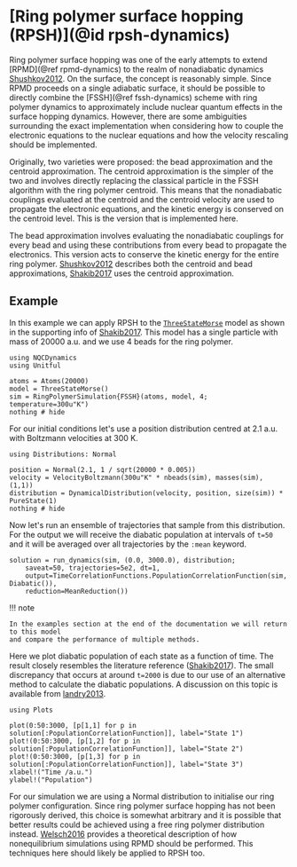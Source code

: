 # [Ring polymer surface hopping (RPSH)](@id rpsh-dynamics)

Ring polymer surface hopping was one of the early attempts to extend
[RPMD](@ref rpmd-dynamics) to
the realm of nonadiabatic dynamics [Shushkov2012](@cite).
On the surface, the concept is reasonably simple. Since RPMD proceeds on a single
adiabatic surface, it should be possible to directly combine the
[FSSH](@ref fssh-dynamics) scheme with ring
polymer dynamics to approximately include nuclear quantum effects in the surface
hopping dynamics.
However, there are some ambiguities surrounding the exact implementation when
considering how to couple the electronic equations to the nuclear equations and how the
velocity rescaling should be implemented.

Originally, two varieties were proposed: the bead approximation and the
centroid approximation.
The centroid approximation is the simpler of the two and involves directly replacing
the classical particle in the FSSH algorithm with the ring polymer centroid.
This means that the nonadiabatic couplings evaluated at the centroid and
the centroid velocity are used to propagate the electronic equations, and the
kinetic energy is conserved on the centroid level.
This is the version that is implemented here.

The bead approximation involves evaluating the nonadiabatic couplings for every bead
and using these contributions from every bead to propagate the electronics.
This version acts to conserve the kinetic energy for the entire ring polymer.
[Shushkov2012](@cite) describes both the centroid and bead approximations, [Shakib2017](@cite)
uses the centroid approximation.

## Example

In this example we can apply RPSH to the [`ThreeStateMorse`](@ref) model as shown in the
supporting info of [Shakib2017](@cite). This model has a single particle with mass of 20000 a.u.
and we use 4 beads for the ring polymer.

```@example rpsh
using NQCDynamics
using Unitful

atoms = Atoms(20000)
model = ThreeStateMorse()
sim = RingPolymerSimulation{FSSH}(atoms, model, 4; temperature=300u"K")
nothing # hide
```

For our initial conditions let's use a position distribution centred at 2.1 a.u.
with Boltzmann velocities at 300 K.
```@example rpsh
using Distributions: Normal

position = Normal(2.1, 1 / sqrt(20000 * 0.005))
velocity = VelocityBoltzmann(300u"K" * nbeads(sim), masses(sim), (1,1))
distribution = DynamicalDistribution(velocity, position, size(sim)) * PureState(1)
nothing # hide
```

Now let's run an ensemble of trajectories that sample from this distribution.
For the output we will receive the diabatic population at intervals of `t=50`
and it will be averaged over all trajectories by the `:mean` keyword.
```@example rpsh
solution = run_dynamics(sim, (0.0, 3000.0), distribution;
    saveat=50, trajectories=5e2, dt=1,
    output=TimeCorrelationFunctions.PopulationCorrelationFunction(sim, Diabatic()),
    reduction=MeanReduction())
```

!!! note

    In the examples section at the end of the documentation we will return to this model
    and compare the performance of multiple methods.

Here we plot diabatic population of each state as a function of time.
The result closely resembles the literature reference ([Shakib2017](@cite)). The small
discrepancy that occurs at around `t=2000` is due to our use of an alternative method
to calculate the diabatic populations.
A discussion on this topic is available from [landry2013](@cite).
```@example rpsh
using Plots

plot(0:50:3000, [p[1,1] for p in solution[:PopulationCorrelationFunction]], label="State 1")
plot!(0:50:3000, [p[1,2] for p in solution[:PopulationCorrelationFunction]], label="State 2")
plot!(0:50:3000, [p[1,3] for p in solution[:PopulationCorrelationFunction]], label="State 3")
xlabel!("Time /a.u.")
ylabel!("Population")
```

For our simulation we are using a Normal distribution to initialise our ring polymer configuration.
Since ring polymer surface hopping has not been rigorously derived, this choice is somewhat arbitrary
and it is possible that better results could be achieved using a free ring polymer distribution instead.
[Welsch2016](@cite) provides a theoretical description of how nonequilibrium simulations using RPMD
should be performed. This techniques here should likely be applied to RPSH too.


